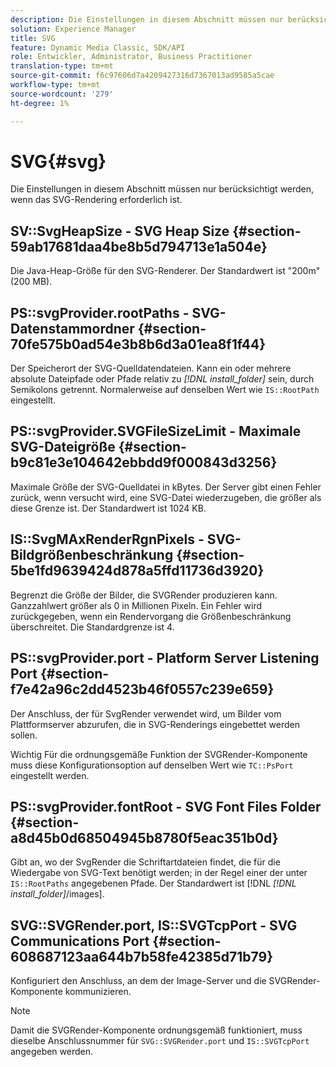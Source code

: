 ```yaml
---
description: Die Einstellungen in diesem Abschnitt müssen nur berücksichtigt werden, wenn das SVG-Rendering erforderlich ist.
solution: Experience Manager
title: SVG
feature: Dynamic Media Classic, SDK/API
role: Entwickler, Administrator, Business Practitioner
translation-type: tm+mt
source-git-commit: f6c97606d7a4209427316d7367013ad9585a5cae
workflow-type: tm+mt
source-wordcount: '279'
ht-degree: 1%

---
```



# SVG{#svg}

Die Einstellungen in diesem Abschnitt müssen nur berücksichtigt werden, wenn das SVG-Rendering erforderlich ist.

## SV::SvgHeapSize - SVG Heap Size {#section-59ab17681daa4be8b5d794713e1a504e}

Die Java-Heap-Größe für den SVG-Renderer. Der Standardwert ist &quot;200m&quot;(200 MB).

## PS::svgProvider.rootPaths - SVG-Datenstammordner {#section-70fe575b0ad54e3b8b6d3a01ea8f1f44}

Der Speicherort der SVG-Quelldatendateien. Kann ein oder mehrere absolute Dateipfade oder Pfade relativ zu *[!DNL install_folder]* sein, durch Semikolons getrennt. Normalerweise auf denselben Wert wie `IS::RootPath` eingestellt.

## PS::svgProvider.SVGFileSizeLimit - Maximale SVG-Dateigröße {#section-b9c81e3e104642ebbdd9f000843d3256}

Maximale Größe der SVG-Quelldatei in kBytes. Der Server gibt einen Fehler zurück, wenn versucht wird, eine SVG-Datei wiederzugeben, die größer als diese Grenze ist. Der Standardwert ist 1024 KB.

## IS::SvgMAxRenderRgnPixels - SVG-Bildgrößenbeschränkung {#section-5be1fd9639424d878a5ffd11736d3920}

Begrenzt die Größe der Bilder, die SVGRender produzieren kann. Ganzzahlwert größer als 0 in Millionen Pixeln. Ein Fehler wird zurückgegeben, wenn ein Rendervorgang die Größenbeschränkung überschreitet. Die Standardgrenze ist 4.

## PS::svgProvider.port - Platform Server Listening Port {#section-f7e42a96c2dd4523b46f0557c239e659}

Der Anschluss, der für SvgRender verwendet wird, um Bilder vom Plattformserver abzurufen, die in SVG-Renderings eingebettet werden sollen.

Wichtig Für die ordnungsgemäße Funktion der SVGRender-Komponente muss diese Konfigurationsoption auf denselben Wert wie `TC::PsPort` eingestellt werden.

## PS::svgProvider.fontRoot - SVG Font Files Folder {#section-a8d45b0d68504945b8780f5eac351b0d}

Gibt an, wo der SvgRender die Schriftartdateien findet, die für die Wiedergabe von SVG-Text benötigt werden; in der Regel einer der unter `IS::RootPaths` angegebenen Pfade. Der Standardwert ist [!DNL *[!DNL install_folder]*/images].

## SVG::SVGRender.port, IS::SVGTcpPort - SVG Communications Port {#section-608687123aa644b7b58fe42385d71b79}

Konfiguriert den Anschluss, an dem der Image-Server und die SVGRender-Komponente kommunizieren.

>[!NOTE]
>
>Damit die SVGRender-Komponente ordnungsgemäß funktioniert, muss dieselbe Anschlussnummer für `SVG::SVGRender.port` und `IS::SVGTcpPort` angegeben werden.

